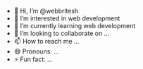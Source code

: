 - 👋 Hi, I’m @webbritesh
- 👀 I’m interested in web development
- 🌱 I’m currently learning web development
- 💞️ I’m looking to collaborate on ...
- 📫 How to reach me ...
- 😄 Pronouns: ...
- ⚡ Fun fact: ...

<!---
webbritesh/webbritesh is a ✨ special ✨ repository because its `README.md` (this file) appears on your GitHub profile.
You can click the Preview link to take a look at your changes.
--->
